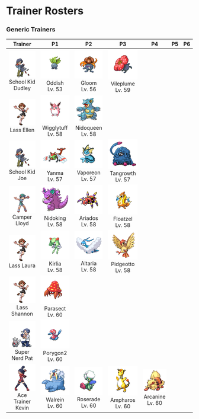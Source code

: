 # Trainer Rosters

### Generic Trainers

| Trainer | P1 | P2 | P3 | P4 | P5 | P6 |
|:-------:|:--:|:--:|:--:|:--:|:--:|:--:|
| ![School Kid Dudley](../../assets/trainers/school_kid.png "School Kid Dudley")<br>School Kid Dudley | ![Oddish](../../assets/sprites/oddish/front.gif "Oddish")<br>Oddish<br>Lv. 53 | ![Gloom](../../assets/sprites/gloom/front.gif "Gloom")<br>Gloom<br>Lv. 56 | ![Vileplume](../../assets/sprites/vileplume/front.gif "Vileplume")<br>Vileplume<br>Lv. 59 |
| ![Lass Ellen](../../assets/trainers/lass.png "Lass Ellen")<br>Lass Ellen | ![Wigglytuff](../../assets/sprites/wigglytuff/front.gif "Wigglytuff")<br>Wigglytuff<br>Lv. 58 | ![Nidoqueen](../../assets/sprites/nidoqueen/front.gif "Nidoqueen")<br>Nidoqueen<br>Lv. 58 |
| ![School Kid Joe](../../assets/trainers/school_kid.png "School Kid Joe")<br>School Kid Joe | ![Yanma](../../assets/sprites/yanma/front.gif "Yanma")<br>Yanma<br>Lv. 57 | ![Vaporeon](../../assets/sprites/vaporeon/front.gif "Vaporeon")<br>Vaporeon<br>Lv. 57 | ![Tangrowth](../../assets/sprites/tangrowth/front.gif "Tangrowth")<br>Tangrowth<br>Lv. 57 |
| ![Camper Lloyd](../../assets/trainers/camper.png "Camper Lloyd")<br>Camper Lloyd | ![Nidoking](../../assets/sprites/nidoking/front.gif "Nidoking")<br>Nidoking<br>Lv. 58 | ![Ariados](../../assets/sprites/ariados/front.gif "Ariados")<br>Ariados<br>Lv. 58 | ![Floatzel](../../assets/sprites/floatzel/front.gif "Floatzel")<br>Floatzel<br>Lv. 58 |
| ![Lass Laura](../../assets/trainers/lass.png "Lass Laura")<br>Lass Laura | ![Kirlia](../../assets/sprites/kirlia/front.gif "Kirlia")<br>Kirlia<br>Lv. 58 | ![Altaria](../../assets/sprites/altaria/front.gif "Altaria")<br>Altaria<br>Lv. 58 | ![Pidgeotto](../../assets/sprites/pidgeotto/front.gif "Pidgeotto")<br>Pidgeotto<br>Lv. 58 |
| ![Lass Shannon](../../assets/trainers/lass.png "Lass Shannon")<br>Lass Shannon | ![Parasect](../../assets/sprites/parasect/front.gif "Parasect")<br>Parasect<br>Lv. 60 |
| ![Super Nerd Pat](../../assets/trainers/super_nerd.png "Super Nerd Pat")<br>Super Nerd Pat | ![Porygon2](../../assets/sprites/porygon2/front.gif "Porygon2")<br>Porygon2<br>Lv. 60 |
| ![Ace Trainer Kevin](../../assets/trainers/ace_trainer.png "Ace Trainer Kevin")<br>Ace Trainer Kevin | ![Walrein](../../assets/sprites/walrein/front.gif "Walrein")<br>Walrein<br>Lv. 60 | ![Roserade](../../assets/sprites/roserade/front.gif "Roserade")<br>Roserade<br>Lv. 60 | ![Ampharos](../../assets/sprites/ampharos/front.gif "Ampharos")<br>Ampharos<br>Lv. 60 | ![Arcanine](../../assets/sprites/arcanine/front.gif "Arcanine")<br>Arcanine<br>Lv. 60 |

